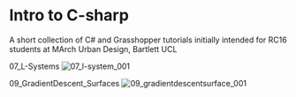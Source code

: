 # Intro to C-sharp
A short collection of C# and Grasshopper tutorials initially intended for RC16 students at MArch Urban Design, Bartlett UCL

07_L-Systems
![07_l-system_001](https://cloud.githubusercontent.com/assets/13719663/23344425/130b4430-fc74-11e6-80fd-e979f0d68de3.jpg)

09_GradientDescent_Surfaces
![09_gradientdescentsurface_001](https://cloud.githubusercontent.com/assets/13719663/23344441/7379cea4-fc74-11e6-9466-767aabaeb127.jpg)
